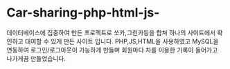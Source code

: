 # Car-sharing-php-html-js-
데이터베이스에 집중하여 만든 프로젝트로 쏘카,그린카등을 합쳐 하나의 사이트에서 확인하고 대여할 수 있게 만든 사이트 입니다. PHP,JS,HTML을 사용하였고 
MySQL을 연동하여 로그인/로그아웃이 가능하게 만들며 회원마다 차를 이용한 기록이 들어가고 나가게끔 만들었습니다.
